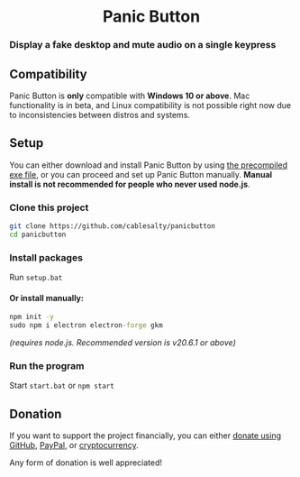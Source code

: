 <h1 style="text-align:center"><b>Panic Button</b></h1>

### Display a fake desktop and mute audio on a single keypress

## Compatibility
Panic Button is **only** compatible with **Windows 10 or above**. Mac functionality is in beta, and Linux compatibility is not possible right now due to inconsistencies between distros and systems.

## Setup
You can either download and install Panic Button by using [the precompiled exe file](), or you can proceed and set up Panic Button manually. **Manual install is not recommended for people who never used node.js**.


### Clone this project
```sh
git clone https://github.com/cablesalty/panicbutton
cd panicbutton
```

### Install packages
Run `setup.bat`

#### Or install manually:
```bat
npm init -y
sudo npm i electron electron-forge gkm
```
*(requires node.js. Recommended version is v20.6.1 or above)*

### Run the program
Start `start.bat` or `npm start`

## Donation
If you want to support the project financially, you can either [donate using GitHub](), [PayPal](), or [cryptocurrency]().

Any form of donation is well appreciated!